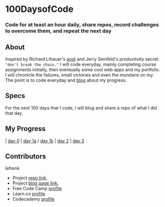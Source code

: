 # 100DaysofCode
### Code for at least an hour daily, share repos, record challenges to overcome them, and repeat the next day

## About
Inspired by Richard Littauer's [post](https://medium.com/@richlitt/100-days-of-code-5e9a4dc6d56b) and Jerry Seinfeld's productivity secret: `"don't break the chain."` I will code everyday, mainly completing course assignments initially, then eventually some cool web apps and my portfolio. I will chronicle the failures, small victories and even the mundane on my. The point is to code everyday and [blog](https://frenk.me) about my progress.

## Specs
For the next 100 days that I code, I will blog and share a repo of what I did that day.

## My Progress
|  [day 0](http://github.com/lefrenk/100DaysOfCode) | [day 1a](https://github.com/lefrenk/100DaysofCode/tree/master/automata) / [day 1b](https://github.com/lefrenk/javascript-strings-lab-bootcamp-prep-000) | [day 2](https://github.com/lefrenk/javascript-intro-to-functions-lab-bootcamp-prep-000) | [day 3](https://github.com/lefrenk/javascript-arithmetic-lab-bootcamp-prep-000)

## Contributors
lefrenk
* Project [repo link](http://github.com/lefrenk/100DaysofCode), 
* Project [blog page link](http://frenk.me/blog),
* Free Code Camp [profile](https://www.freecodecamp.com/lefrenk)
* Learn.co [profile](https://learn.co/lefrenk)
* Codecademy [profile](https://www.codecademy.com/frenk)
